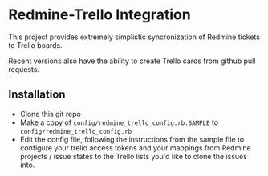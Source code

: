 Redmine-Trello Integration
==========================

This project provides extremely simplistic syncronization of
Redmine tickets to Trello boards.

Recent versions also have the ability to create Trello cards
from github pull requests.

Installation
------------
* Clone this git repo
* Make a copy of `config/redmine_trello_config.rb.SAMPLE`
   to `config/redmine_trello_config.rb`
* Edit the config file, following the instructions from
   the sample file to configure your trello access tokens
   and your mappings from Redmine projects / issue states
   to the Trello lists you'd like to clone the issues into.
